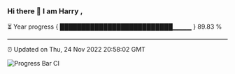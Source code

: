 ### Hi there 👋 I am Harry , 

⏳ Year progress { ██████████████████████████▁▁▁▁ } 89.83 %

---

⏰ Updated on Thu, 24 Nov 2022 20:58:02 GMT

![Progress Bar CI](https://github.com/duykhang68/duykhang68/workflows/Progress%20Bar%20CI/badge.svg)
